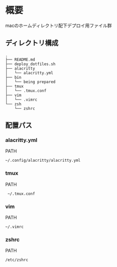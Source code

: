 # 概要
macのホームディレクトリ配下デプロイ用ファイル群

## ディレクトリ構成
```
.
├── README.md
├── deploy_dotfiles.sh
├── alacritty
│   └── alacritty.yml
├── bin
│   └── being prepared
├── tmux
│   └── .tmux.conf
├── vim
│   └── .vimrc
└── zsh
    └── zshrc
```

## 配置パス
### alacritty.yml
PATH
```
~/.config/alacritty/alacritty.yml
```

### tmux
PATH
```
 ~/.tmux.conf
```

### vim
PATH
```
~/.vimrc
```

### zshrc
PATH
```
/etc/zshrc
```
